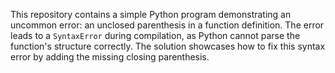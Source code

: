 This repository contains a simple Python program demonstrating an uncommon error: an unclosed parenthesis in a function definition. The error leads to a `SyntaxError` during compilation, as Python cannot parse the function's structure correctly.  The solution showcases how to fix this syntax error by adding the missing closing parenthesis.